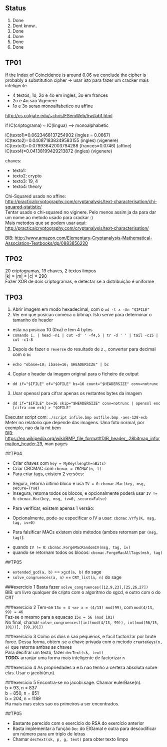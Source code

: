 ## Status
1. Done
2. Dont know..
3. Done
4. Done
5. Done
6. Done

## TP01
If the Index of Coincidence is around 0.06 we conclude the cipher is probably a substitution cipher
 -> usar isto para fazer um cracker mais inteligente

* 4 textos, 1o, 2o e 4o em ingles, 3o em frances
* 2o e 4o sao Vigenere
* 1o e 3o serao monoalfabetico ou affine

http://cs.colgate.edu/~chris/FSemWeb/hw/lab1.html

if IC(criptograma) ~ IC(lingua) ==> monoalphabetic

IC(texto1)=0.0623468137254902 (ingles = 0.0667)
IC(texto2)=0.040871838349583155 (ingles) (vigenere)
IC(texto3)=0.07993642003794288 (frances=0.0746) (affine)
IC(text4)=0.04138199429213872 (ingles) (vigenere)

chaves:
 - texto1:
 - texto2: crypto
 - texto3: 19, 4
 - texto4: theory

Chi-Squared usado no affine: http://practicalcryptography.com/cryptanalysis/text-characterisation/chi-squared-statistic/ <br>
Tentar usado o chi-squared no viginere. Pelo menos assim ja da para dar um nome ao metodo usado para crackar :) <br>
Mais metodos que se podem usar aqui: http://practicalcryptography.com/cryptanalysis/text-characterisation/ <br>

BIB: http://www.amazon.com/Elementary-Cryptanalysis-Mathematical-Association-Textbooks/dp/0883856220

## TP02
20 criptogramas, 19 chaves, 2 textos limpos<br>
|k| = |m| = |c| = 290<br>
Fazer XOR de dois criptogramas, e detectar se a distribuição é uniforme

## TP03
1. Abrir imagem em modo hexadecimal, com o `od -t x -An "$IFILE"`
2. Ver em que posicao comeca o bitmap. Isto serve para determinar o tamanho do header
 * esta na posicao 10 (0xa) e tem 4 bytes
 * `comando 1. | head -n1 | cut -d' ' -f4,5 | tr -d ' ' | tail -c15 | cut -c1-8`
3. Depois de fazer o `reverse` do resultado de `2.`, converter para decimal com o `bc`
 * `echo "obase=10; ibase=16; $HEADERSIZE" | bc`
4. Copiar o header da imagem original para o ficheiro de output
 * `dd if="$IFILE" of="$OFILE" bs=16 count="$HEADERSIZE" conv=notrunc`
3. Usar openssl para cifrar apenas os restantes bytes da imagem
 * `dd if="$IFILE" bs=16 skip="$HEADERSIZE" conv=notrunc | openssl enc [cifra com ecb] > "$OFILE"`

Executar script com: `./script infile.bmp outfile.bmp -aes-128-ecb`<br>
Meter no relatorio que depende das imagens. Uma foto normal, por exemplo, nao da la mt bem <br>
BIB: https://en.wikipedia.org/wiki/BMP_file_format#DIB_header_.28bitmap_information_header.29, man pages

##TP04
- Criar chaves com `key = MyKey(length=nBits)`
- Criar CBCMAC com `cbcmac = CBCMAC(n, l)`
- Para criar tags, existem 2 versões:
 * Segura, retorna último bloco e usa `IV = 0`: `cbcmac.Mac(key, msg, secure=True)`
 * Insegura, retorna todos os blocos, e opcionalmente poderá usar `IV != 0`: `cbcmac.Mac(key, msg, iv=0, secure=False)`
- Para verificar, existem apenas 1 versão:
 * Opcionalmente, pode-se especificar o IV a usar: `cbcmac.Vrfy(K, msg, tag, iv=0)`
- Para falsificar MACs existem dois métodos (ambos retornam par `(msg, tag)`):
 * quando `IV != 0`: `cbcmac.ForgeMacRandomIV(msg, tag, iv)`
 * quando se retornam todos os blocos: `cbcmac.ForgeMacAllTags(msh, tag)`

##TP05
- `extended_gcd(a, b)` == `xgcd(a, b)` do sage
- `solve_congruences(a, n)` == `CRT_list(a, n)` do sage

###exercicio 1
Basta fazer `solve_congruences([12,9,23],[25,26,27])`<br>
BIB: um livro qualquer de cripto com o algoritmo do xgcd, e outro com o do CRT

###exercicio 2
Tem-se `13x = 4 <=> x = (4/13) mod(99)`, com `mod(4/13, 99) = 46`<br>
Faz-se o mesmo para a equacao `15x = 56 (mod 101)`<br>
No final, chamar `solve_congruences([int(mod(4/13, 99)), int(mod(56/15, 101))], [99,101])`<br>

###exercicio 3
Como os dois n sao pequenos, e facil factorizar por brute force. Dessa forma, obtem-se a chave privada com o metodo `createKeys(n, e)` que retorna ambas as chaves<br>
Para decifrar um texto, fazer `decText(sk, text)`<br>
<b>TODO:</b> arranjar uma forma mais inteligente de factorizar `n`

###exercicio 4
As propriedades a e b nao tenho a certeza absoluta sobre elas. Usar o jacobi(m,n).

###exercicio 5
Encontra-se no jacobi.sage. Chamar eulerBase(n).<br>
b = 93, n = 837<br>
b = 850, n = 851<br>
b = 204, n = 1189<br>
Ha mais mas estes sao os primeiros a ser encontrados.

##TP05
- Bastante parecido com o exercício do RSA do exercício anterior
- Basta implementar a função `Dec` do ElGamal e outra para descodificar um número para um triplo de letras
- Chamar `decText(sk, p, g, text)` para obter texto limpo
